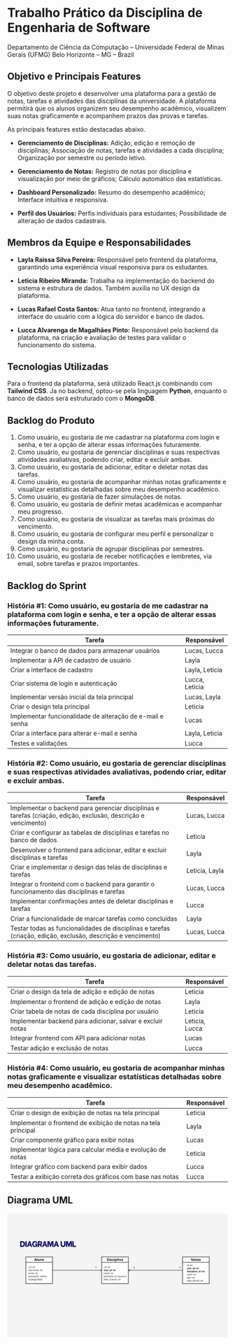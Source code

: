 ﻿# Trabalho Prático da Disciplina de Engenharia de Software
Departamento de Ciência da Computação – Universidade Federal de Minas Gerais (UFMG) Belo Horizonte – MG – Brazil 

## Objetivo e Principais Features

O objetivo deste projeto é desenvolver uma plataforma para a gestão de notas, tarefas e atividades das disciplinas da universidade. A plataforma permitirá que os alunos organizem seu desempenho acadêmico, visualizem suas notas graficamente e acompanhem prazos das provas e tarefas.

As principais features estão destacadas abaixo.

- **Gerenciamento de Disciplinas:** Adição, edição e remoção de disciplinas; Associação de notas, tarefas e atividades a cada disciplina; Organização por semestre ou período letivo.

- **Gerenciamento de Notas:**  Registro de notas por disciplina e visualização por meio de gráficos; Cálculo automático das estatísticas. 

- **Dashboard Personalizado:** Resumo do desempenho acadêmico; Interface intuitiva e responsiva.  

- **Perfil dos Usuários:** Perfis individuais para estudantes; Possibilidade de alteração de dados cadastrais.  

## Membros da Equipe e Responsabilidades
- **Layla Raissa Silva Pereira:** Responsável pelo frontend da plataforma, garantindo uma experiência visual responsiva para os estudantes.

- **Leticia Ribeiro Miranda:** Trabalha na implementação do backend do sistema e estrutura de dados. Também auxilia no UX design da plataforma.

- **Lucas Rafael Costa Santos:** Atua tanto no frontend, integrando a interface do usuário com a lógica do servidor e banco de dados.

- **Lucca Alvarenga de Magalhães Pinto:** Responsável pelo backend da plataforma, na criação e avaliação de testes para validar o funcionamento do sistema.

## Tecnologias Utilizadas  

Para o frontend da plataforma, será utilizado React.js combinando com **Tailwind CSS**. Ja no backend, optou-se pela linguagem **Python**, enquanto o banco de dados será estruturado com o **MongoDB**. 

## Backlog do Produto

1. Como usuário, eu gostaria de me cadastrar na plataforma com login e senha, e ter a opção de alterar essas informações futuramente. 
2. Como usuário, eu gostaria de gerenciar disciplinas e suas respectivas atividades avaliativas, podendo criar, editar e excluir ambas. 
3. Como usuário, eu gostaria de adicionar, editar e deletar notas das tarefas.
4. Como usuário, eu gostaria de acompanhar minhas notas graficamente e visualizar estatísticas detalhadas sobre meu desempenho acadêmico.
5. Como usuário, eu gostaria de fazer simulações de notas.
6. Como usuário, eu gostaria de definir metas acadêmicas e acompanhar meu progresso.
7. Como usuário, eu gostaria de visualizar as tarefas mais próximas do vencimento.
8. Como usuário, eu gostaria de configurar meu perfil e personalizar o design da minha conta.
9. Como usuário, eu gostaria de agrupar disciplinas por semestres.
10. Como usuário, eu gostaria de receber notificações e lembretes, via email, sobre tarefas e prazos importantes.

## Backlog do Sprint

### História #1: Como usuário, eu gostaria de me cadastrar na plataforma com login e senha, e ter a opção de alterar essas informações futuramente.
| Tarefa | Responsável |
|--------|------------|
| Integrar o banco de dados para armazenar usuários | Lucas, Lucca | 
| Implementar a API de cadastro de usuário| Layla | 
| Criar a interface de cadastro| Layla, Leticia | 
| Criar sistema de login e autenticação| Lucca, Leticia | 
| Implementar versão inicial da tela principal| Lucas, Layla | 
| Criar o design tela principal| Leticia | 
| Implementar funcionalidade de alteração de e-mail e senha| Lucas | 
| Criar a interface para alterar e-mail e senha| Layla, Leticia | 
| Testes e validações| Lucca | 

### História #2: Como usuário, eu gostaria de gerenciar disciplinas e suas respectivas atividades avaliativas, podendo criar, editar e excluir ambas. 
| Tarefa | Responsável |
|--------|------------|
| Implementar o backend para gerenciar disciplinas e tarefas (criação, edição, exclusão, descrição e vencimento) | Lucas, Lucca |
| Criar e configurar as tabelas de disciplinas e tarefas no banco de dados | Leticia |
| Desenvolver o frontend para adicionar, editar e excluir disciplinas e tarefas | Layla |
| Criar e implementar o design das telas de disciplinas e tarefas | Leticia, Layla |
| Integrar o frontend com o backend para garantir o funcionamento das disciplinas e tarefas | Lucas, Lucca |
| Implementar confirmações antes de deletar disciplinas e tarefas | Lucca |
| Criar a funcionalidade de marcar tarefas como concluídas | Layla |
| Testar todas as funcionalidades de disciplinas e tarefas (criação, edição, exclusão, descrição e vencimento) | Lucas, Lucca |

### História #3: Como usuário, eu gostaria de adicionar, editar e deletar notas das tarefas.
| Tarefa | Responsável |
|--------|------------|
| Criar o design da tela de adição e edição de notas | Leticia |
| Implementar o frontend de adição e edição de notas | Layla |
| Criar tabela de notas de cada disciplina por usuário | Leticia |
| Implementar backend para adicionar, salvar e excluir notas | Leticia, Lucca |
| Integrar frontend com API para adicionar notas | Lucas |
| Testar adição e exclusão de notas | Lucca |

### História #4: Como usuário, eu gostaria de acompanhar minhas notas graficamente e visualizar estatísticas detalhadas sobre meu desempenho acadêmico.
| Tarefa | Responsável |
|--------|------------|
| Criar o design de exibição de notas na tela principal | Leticia |
| Implementar o frontend de exibição de notas na tela principal | Layla |
| Criar componente gráfico para exibir notas | Lucas |
| Implementar lógica para calcular média e evolução de notas | Leticia |
| Integrar gráfico com backend para exibir dados | Lucca |
| Testar a exibição correta dos gráficos com base nas notas | Lucca |

## Diagrama UML
![Diagrama UML](https://github.com/leticia-ribeirom/TP-Engenharia-De-Software/blob/main/Diagrama%20UML.png)
